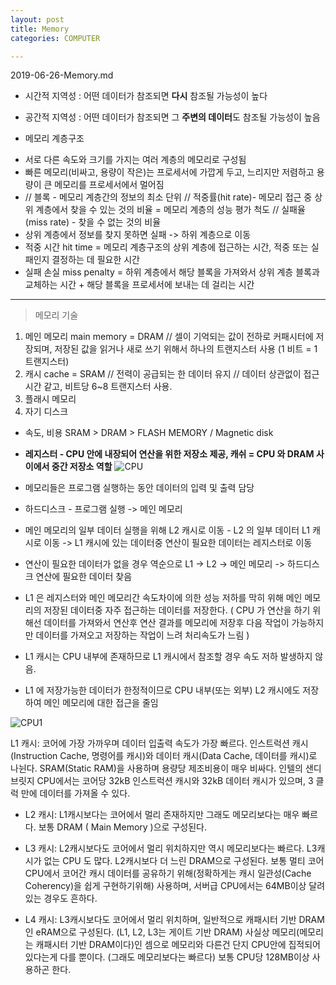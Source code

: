 ```yaml
---
layout: post
title: Memory
categories: COMPUTER

---
```

2019-06-26-Memory.md


* 시간적 지역성 : 어떤 데이터가 참조되면 **다시** 참조될 가능성이 높다
* 공간적 지역성 : 어떤 데이터가 참조되면 그 **주변의 데이터**도 참조될 가능성이 높음


* 메모리 계층구조
- 서로 다른 속도와 크기를 가지는 여러 계층의 메모리로 구성됨
- 빠른 메모리(비싸고, 용량이 작은)는 프로세서에 가깝게 두고, 느리지만 저렴하고 용량이 큰 메모리를 프로세서에서 멀어짐
- // 블록 - 메모리 계층간의 정보의 최소 단위 // 적중률(hit rate)- 메모리 접근 중 상위 계층에서 찾을 수 있는 것의 비율 = 메모리 계층의 성능 평가 척도 // 실패율(miss rate) - 찾을 수 없는 것의 비율
- 상위 계층에서 정보를 찾지 못하면 실패 -> 하위 계층으로 이동 
- 적중 시간 hit time = 메모리 계층구조의 상위 계층에 접근하는 시간, 적중 또는 실패인지 결정하는 데 필요한 시간
- 실패 손실 miss penalty = 하위 계층에서 해당 블록을 가져와서 상위 계층 블록과 교체하는 시간 + 해당 블록을 프로세서에 보내는 데 걸리는 시간 


- - -
> 메모리 기술
1. 메인 메모리 main memory = DRAM // 셀이 기억되는 값이 전하로 커패시터에 저장되며, 저장된 값을 읽거나 새로 쓰기 위해서 하나의 트랜지스터 사용
(1 비트 = 1 트랜지스터)
2. 캐시 cache = SRAM // 전력이 공급되는 한 데이터 유지 // 데이터 상관없이 접근 시간 같고, 비트당 6~8 트랜지스터 사용. 
3. 플래시 메모리
4. 자기 디스크 
* 속도, 비용   SRAM > DRAM > FLASH MEMORY / Magnetic disk


* **레지스터 - CPU 안에 내장되어 연산을 위한 저장소 제공, 캐쉬 = CPU 와 DRAM 사이에서 중간 저장소 역할**
![CPU](https://user-images.githubusercontent.com/47915302/60147821-ccd2b780-9809-11e9-8b3c-e0cc913a7972.jpg)

* 메모리들은 프로그램 실행하는 동안 데이터의 입력 및 출력 담당
* 하드디스크 - 프로그램 실행 -> 메인 메모리
* 메인 메모리의 일부 데이터 실행을 위해 L2 캐시로 이동 - L2 의 일부 데이터 L1 캐시로 이동 -> L1 캐시에 있는 데이터중 연산이 필요한 데이터는 레지스터로 이동 
* 연산이 필요한 데이터가 없을 경우 역순으로 L1 -> L2 -> 메인 메모리 -> 하드디스크 연산에 필요한 데이터 찾음

* L1 은 레지스터와 메인 메모리간 속도차이에 의한 성능 저하를 막히 위해 메인 메모리의 저장된 데이터중 자주 접근하는 데이터를 저장한다. ( CPU 가 연산을 하기 위해선 데이터를 가져와서 연산후 연산 결과를 메모리에 저장후 다음 작업이 가능하지만 데이터를 가져오고 저장하는 작업이 느려 처리속도가 느림 )

* L1 캐시는 CPU 내부에 존재하므로 L1 캐시에서 참조할 경우 속도 저하 발생하지 않음. 
* L1 에 저장가능한 데이터가 한정적이므로 CPU 내부(또는 외부) L2 캐시에도 저장하여 메인 메모리에 대한 접근을 줄임 

![CPU1](https://user-images.githubusercontent.com/47915302/60148249-49b26100-980b-11e9-858c-d2d5a9836bc7.jpg)




 L1 캐시: 코어에 가장 가까우며 데이터 입출력 속도가 가장 빠르다. 인스트럭션 캐시(Instruction Cache, 명령어를 캐시)와 데이터 캐시(Data Cache, 데이터를 캐시)로 나뉜다. SRAM(Static RAM)을 사용하며 용량당 제조비용이 매우 비싸다. 인텔의 샌디브릿지 CPU에서는 코어당 32kB 인스트럭션 캐시와 32kB 데이터 캐시가 있으며, 3 클럭 만에 데이터를 가져올 수 있다.

- L2 캐시: L1캐시보다는 코어에서 멀리 존재하지만 그래도 메모리보다는 매우 빠르다. 보통 DRAM ( Main Memory )으로 구성된다.

- L3 캐시: L2캐시보다도 코어에서 멀리 위치하지만 역시 메모리보다는 빠르다. L3캐시가 없는 CPU 도 많다. L2캐시보다 더 느린 DRAM으로 구성된다. 보통 멀티 코어 CPU에서 코어간 캐시 데이터를 공유하기 위해(정확하게는 캐시 일관성(Cache Coherency)을 쉽게 구현하기위해) 사용하며, 서버급 CPU에서는 64MB이상 달려있는 경우도 흔하다.

- L4 캐시: L3캐시보다도 코어에서 멀리 위치하며, 일반적으로 캐패시터 기반 DRAM인 eRAM으로 구성된다. (L1, L2, L3는 게이트 기반 DRAM) 사실상 메모리(메모리는 캐패시터 기반 DRAM이다)인 셈으로 메모리와 다른건 단지 CPU안에 집적되어있다는게 다를 뿐이다. (그래도 메모리보다는 빠르다) 보통 CPU당 128MB이상 사용하곤 한다.
